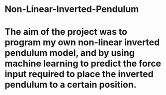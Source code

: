 # Non-Linear-Inverted-Pendulum

# The aim of the project was to program my own non-linear inverted pendulum model, and by using machine learning to predict the force input required to place the inverted pendulum to a certain position. 
